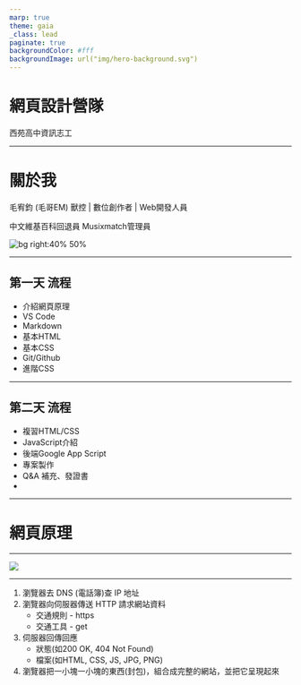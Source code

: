 ```yaml
---
marp: true
theme: gaia
_class: lead
paginate: true
backgroundColor: #fff
backgroundImage: url("img/hero-background.svg")
---
```

<style>
marp-pre{
     border-radius: 13px;
}
code{
    border-radius: 7px;
}
</style>


# **網頁設計營隊**
西苑高中資訊志工

---
<!-- _class: lead -->
# 關於我
毛宥鈞 (毛哥EM)
獸控 | 數位創作者 | Web開發人員

中文維基百科回退員
Musixmatch管理員

![bg right:40% 50%](https://edit-mr.github.io/Logo.png)

---

## 第一天 流程
* 介紹網頁原理
* VS Code
* Markdown
* 基本HTML
* 基本CSS
* Git/Github
* 進階CSS

---

## 第二天 流程

* 複習HTML/CSS
* JavaScript介紹
* 後端Google App Script
* 專案製作
* Q&A 補充、發證書
* 
---

<!-- _class: lead -->
# 網頁原理

---

<!-- _class: lead -->

![](https://developer.mozilla.org/en-US/docs/Learn/Getting_started_with_the_web/How_the_Web_works/simple-client-server.png)

---

1. 瀏覽器去 DNS (電話簿)查 IP 地址
2. 瀏覽器向伺服器傳送 HTTP 請求網站資料
   * 交通規則 - https
   * 交通工具 - get
3. 伺服器回傳回應
   * 狀態(如200 OK, 404 Not Found)
   * 檔案(如HTML, CSS, JS, JPG, PNG)
4. 瀏覽器把一小塊一小塊的東西(封包)，組合成完整的網站，並把它呈現起來
